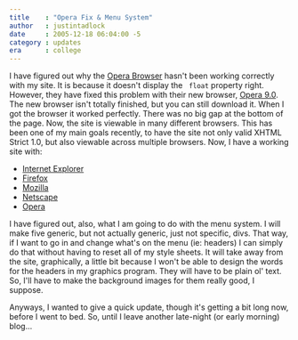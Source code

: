 ```yaml
---
title    : "Opera Fix & Menu System"
author   : justintadlock
date     : 2005-12-18 06:04:00 -5
category : updates
era      : college
---
```


I have figured out why the <a href="http://www.opera.com" title="Opera Website" rel="external"> Opera Browser</a> hasn't been working correctly with my site.  It is because it doesn't display the <code> float</code> property right.  However, they have fixed this problem with their new browser, <a href="http://www.techspot.com/download393.html" title="Opera 9.0 Download" rel="external"> Opera 9.0</a>.  The new browser isn't totally finished, but you can still download it.  When I got the browser it worked perfectly.  There was no big gap at the bottom of the page.  Now, the site is viewable in many different browsers.  This has been one of my main goals recently, to have the site not only valid XHTML Strict 1.0, but also viewable across multiple browsers.  Now, I have a working site with:

<ul>
<li><a href="http://www.microsoft.com/windows/ie" title="IE Website" rel="external">Internet Explorer</a></li>
<li><a href="http://www.mozilla.com/firefox" title="Firefox Website" rel="external">Firefox</a></li>
<li><a href="http://www.mozilla.org/products/mozilla1.x" title="Download Mozilla" rel="external">Mozilla</a></li>
<li><a href="http://browser.netscape.com" title="Netscape Website" rel="external">Netscape</a></li>
<li><a href="http://www.opera.com" title="Opera Website" rel="external"> Opera</a></li>
</ul>

I have figured out, also, what I am going to do with the menu system.  I will make five generic, but not actually generic, just not specific, divs.  That way, if I want to go in and change what's on the menu (ie: headers) I can simply do that without having to reset all of my style sheets.  It will take away from the site, graphically, a little bit because I won't be able to design the words for the headers in my graphics program.  They will have to be plain ol' text.  So, I'll have to make the background images for them really good, I suppose.

Anyways, I wanted to give a quick update, though it's getting a bit long now, before I went to bed.  So, until I leave another late-night (or early morning) blog...
